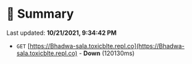 # 📖 Summary
Last updated: **10/21/2021, 9:34:42 PM**

- `GET` [https://Bhadwa-sala.toxicblte.repl.co](https://Bhadwa-sala.toxicblte.repl.co) - **Down** (120130ms)
